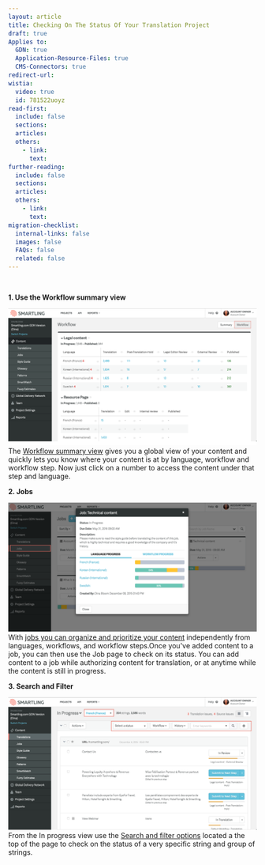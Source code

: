 ```yaml
---
layout: article
title: Checking On The Status Of Your Translation Project
draft: true
Applies to:
  GDN: true
  Application-Resource-Files: true
  CMS-Connectors: true
redirect-url:
wistia:
  video: true
  id: 781522uoyz
read-first:
  include: false
  sections:
  articles:
  others:
    - link:
      text:
further-reading:
  include: false
  sections:
  articles:
  others:
    - link:
      text:
migration-checklist:
  internal-links: false
  images: false
  FAQs: false
  related: false
---
```



&nbsp;

**1. Use the Workflow summary view**

![](/uploads/versions/checkstatus---x----2560-1408x---.png)The [Workflow summary view](/hc/en-us/articles/203574006-The-Summary-Screen-Account-Owners-and-Project-Managers) gives you a global view of your content and quickly lets you know where your content is at by language, workflow and workflow step. Now just click on a number to access the content under that step and language.

**2. Jobs**

![](/uploads/versions/checkstatus2---x----2551-1322x---.png)With [jobs you can organize and prioritize your content](/hc/en-us/articles/202670453-Jobs-Organize-and-Prioritize-Translations) independently from languages, workflows, and workflow steps.Once you've added content to a job, you can then use the Job page to check on its status. You can add content to a job while authorizing content for translation, or at anytime while the content is still in progress.

**3. Search and Filter**

![](/uploads/versions/checkstatus3---x----2552-1359x---.png)From the In progress view use the [Search and filter options](/hc/en-us/articles/203416806-Search-and-Filter-Agency-Account-Owners-and-Translation-Resource-Managers) located a the top of the page to check on the status of a very specific string and group of strings.